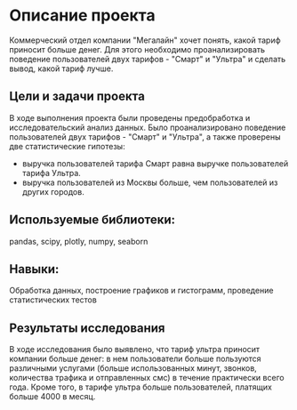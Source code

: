 # Описание проекта

Коммерческий отдел компании "Мегалайн" хочет понять, какой тариф приносит больше денег. Для этого необходимо проанализировать поведение пользователей двух тарифов - "Смарт" и "Ультра" и сделать вывод, какой тариф лучше.

## Цели и задачи проекта

В ходе выполнения проекта были проведены предобработка и исследовательский анализ данных. Было проанализировано поведение пользователей двух тарифов - "Смарт" и "Ультра", а также проверены две статистические гипотезы:
- выручка пользователей тарифа Смарт равна выручке пользователей тарифа Ультра.
- выручка пользователей из Москвы больше, чем пользователей из других городов.

## Используемые библиотеки:

pandas, scipy, plotly, numpy, seaborn

## Навыки:

Обработка данных, построение графиков и гистограмм, проведение статистических тестов

## Результаты исследования

В ходе исследования было выявлено, что тариф ультра приносит компании больше денег: в нем пользователи больше пользуются различными услугами (больше использованных минут, звонков, количества трафика и отправленных смс) в течение практически всего года. Кроме того, в тарифе ультра больше пользователей, платящих больше 4000 в месяц.

